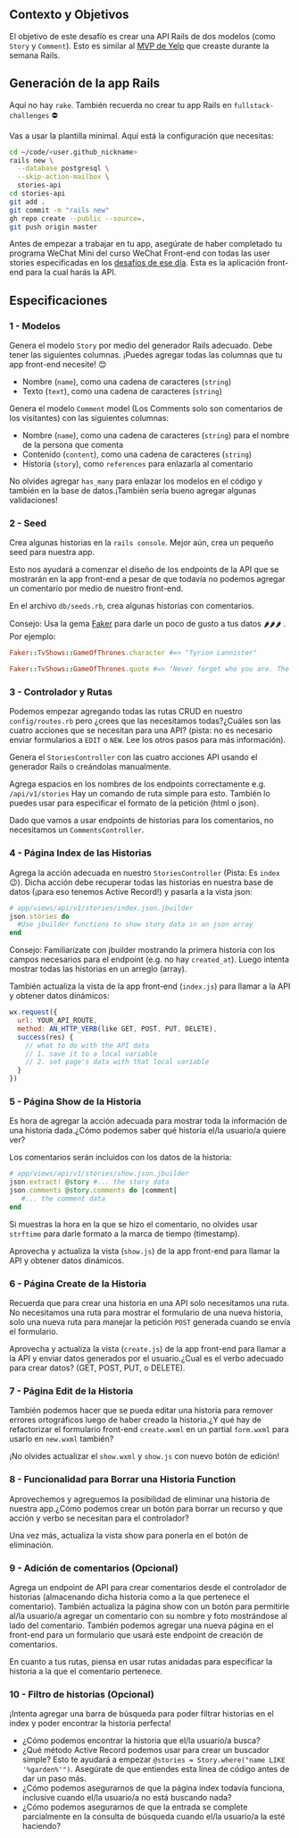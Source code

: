 ## Contexto y Objetivos

El objetivo de este desafío es crear una API Rails de dos modelos (como `Story` y `Comment`).
Esto es similar al [MVP de Yelp](https://kitt.lewagon.com/camps/194/challenges?path=05-Rails/03-Rails-story-Comments/02-Yelp-MVP) que creaste durante la semana Rails.



## Generación de la app Rails

Aquí no hay `rake`. También recuerda no crear tu app Rails en `fullstack-challenges` ⛔️

Vas a usar la plantilla minimal. Aquí está la configuración que necesitas:

```bash
cd ~/code/<user.github_nickname>
rails new \
  --database postgresql \
  --skip-action-mailbox \
  stories-api
cd stories-api
git add .
git commit -m "rails new"
gh repo create --public --source=.
git push origin master
```

Antes de empezar a trabajar en tu app, asegúrate de haber completado tu programa WeChat Mini del curso WeChat Front-end con todas las user stories especificadas en los [desafíos de ese día](https://kitt.lewagon.com/camps/236/challenges?path=04-Front-End/09-WX-MP-Frontend/01-WX-MP-Frontend-01). Esta es la aplicación front-end para la cual harás la API.

## Especificaciones

### 1 - Modelos

Genera el modelo `Story` por medio del generador Rails adecuado. Debe tener las siguientes columnas. ¡Puedes agregar todas las columnas que tu app front-end necesite! 😊

- Nombre (`name`), como una cadena de caracteres (`string`)
- Texto (`text`), como una cadena de caracteres (`string`)

Genera el modelo `Comment` model (Los Comments solo son comentarios de los visitantes) con las siguientes columnas:

- Nombre (`name`), como una cadena de caracteres (`string`) para el nombre de la persona que comenta
- Contenido (`content`), como una cadena de caracteres (`string`)
- Historia (`story`), como `references` para enlazarla al comentario

No olvides agregar `has_many` para enlazar los modelos en el código y también en la base de datos.¡También sería bueno agregar algunas validaciones!

### 2 - Seed

Crea algunas historias en la `rails console`. Mejor aún, crea un pequeño seed para nuestra app.

Esto nos ayudará a comenzar el diseño de los endpoints de la  API que se mostrarán en la app front-end a pesar de que todavía no podemos agregar un comentario por medio de nuestro front-end.

En el archivo `db/seeds.rb`, crea algunas historias con comentarios.

Consejo: Usa la gema [Faker](https://github.com/stympy/faker/) para darle un poco de gusto a tus datos 🌶️🌶️🌶️ . Por ejemplo:

```ruby
Faker::TvShows::GameOfThrones.character #=> "Tyrion Lannister"

Faker::TvShows::GameOfThrones.quote #=> "Never forget who you are. The rest of the world won't. Wear it like an armor and it can never be used against you."
```

### 3 - Controlador y Rutas

Podemos empezar agregando todas las rutas CRUD en nuestro `config/routes.rb` pero ¿crees que las necesitamos todas?¿Cuáles son las cuatro acciones que se necesitan para una API? (pista: no es necesario enviar formularios a `EDIT` o `NEW`. Lee los otros pasos para más información).

Genera el `StoriesController` con las cuatro acciones API usando el generador Rails o creándolas manualmente.

Agrega espacios en los nombres de los endpoints correctamente e.g. `/api/v1/stories` Hay un comando de ruta simple para esto. También lo puedes usar para especificar el formato de la petición (html o json).

Dado que vamos a usar endpoints de historias para los comentarios, no necesitamos un `CommentsController`.

### 4 - Página Index de las Historias

Agrega la acción adecuada en nuestro `StoriesController` (Pista: Es `index` 😉). Dicha acción debe recuperar todas las historias en nuestra base de datos (¡para eso tenemos Active Record!) y pasarla a la vista json:

```ruby
# app/views/api/v1/stories/index.json.jbuilder
json.stories do
  #Use jbuilder functions to show story data in an json array
end
```

Consejo: Familiarizate con jbuilder mostrando la primera historia con los campos necesarios para el endpoint (e.g. no hay `created_at`). Luego intenta mostrar todas las historias en un arreglo (array).

También actualiza la vista de la app front-end (`index.js`) para llamar a la API y obtener datos dinámicos:

```js
wx.request({
  url: YOUR_API_ROUTE,
  method: AN_HTTP_VERB(like GET, POST, PUT, DELETE),
  success(res) {
    // what to do with the API data
    // 1. save it to a local variable
    // 2. set page's data with that local variable
  }
})
```

### 5 - Página Show de la Historia

Es hora de agregar la acción adecuada para mostrar toda la información de una historia dada.¿Cómo podemos saber qué historia el/la usuario/a quiere ver?

Los comentarios serán incluidos con los datos de la historia:

```ruby
# app/views/api/v1/stories/show.json.jbuilder
json.extract! @story #... the story data
json.comments @story.comments do |comment|
   #... the comment data
end
```

Si muestras la hora en la que se hizo el comentario, no olvides usar `strftime` para darle formato a la marca de tiempo (timestamp).

Aprovecha y actualiza la vista (`show.js`) de la app front-end para llamar la API y obtener datos dinámicos.

### 6 - Página Create de la Historia

Recuerda que para crear una historia en una API solo necesitamos una ruta. No necesitamos una ruta para mostrar el formulario de una nueva historia, solo una nueva ruta para manejar la petición `POST` generada cuando se envía el formulario.

Aprovecha y actualiza la vista  (`create.js`) de la app front-end para llamar a la API y enviar datos generados por el usuario.¿Cual es el verbo adecuado para crear datos? (GET, POST, PUT, o DELETE).


### 7 - Página Edit de la Historia

También podemos hacer que se pueda editar una historia para remover errores ortográficos luego de haber creado la historia.¿Y qué hay de refactorizar el formulario front-end `create.wxml` en un partial `form.wxml` para usarlo en `new.wxml` también?

¡No olvides actualizar el `show.wxml` y `show.js` con nuevo botón de edición!

### 8 - Funcionalidad para Borrar una Historia Function

Aprovechemos y agreguemos la posibilidad de eliminar una historia de nuestra app.¿Cómo podemos crear un botón para borrar un recurso y que acción y verbo se necesitan para el controlador?

Una vez más, actualiza la vista show para ponerla en el botón de eliminación.


### 9 - Adición de comentarios (Opcional)

Agrega un endpoint de API para crear comentarios desde el controlador de historias (almacenando dicha historia como a la que pertenece el comentario). También actualiza la página show con un botón para permitirle al/la usuario/a agregar un comentario con su nombre y foto mostrándose al lado del comentario. También podemos agregar una nueva página en el front-end para un formulario que usará este endpoint de creación de comentarios.

En cuanto a tus rutas, piensa en usar rutas anidadas para especificar la historia a la que el comentario pertenece.


### 10 - Filtro de historias (Opcional)

¡Intenta agregar una barra de búsqueda para poder filtrar historias en el index y poder encontrar la historia perfecta!

- ¿Cómo podemos encontrar la historia que el/la usuario/a busca?
- ¿Qué método Active Record podemos usar para crear un buscador simple? Esto te ayudará a empezar `@stories = Story.where("name LIKE '%garden%'")`. Asegúrate de que entiendes esta línea de código antes de dar un paso más.
- ¿Cómo podemos asegurarnos de que la página index todavía funciona, inclusive cuando el/la usuario/a no está buscando nada?
- ¿Cómo podemos asegurarnos de que la entrada se complete parcialmente en la consulta de búsqueda cuando el/la usuario/a la esté haciendo?
